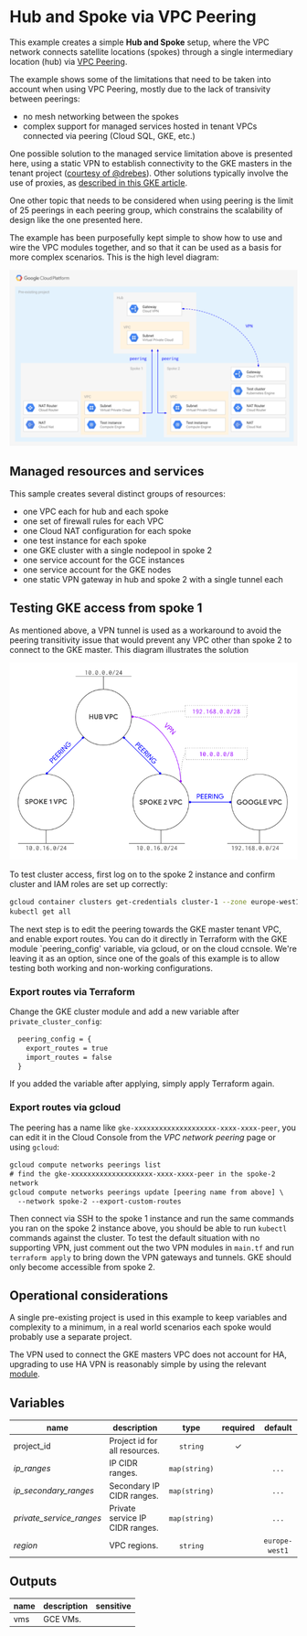 # Hub and Spoke via VPC Peering

This example creates a simple **Hub and Spoke** setup, where the VPC network connects satellite locations (spokes) through a single intermediary location (hub) via [VPC Peering](https://cloud.google.com/vpc/docs/vpc-peering).

The example shows some of the limitations that need to be taken into account when using VPC Peering, mostly due to the lack of transivity between peerings:

- no mesh networking between the spokes
- complex support for managed services hosted in tenant VPCs connected via peering (Cloud SQL, GKE, etc.)

One possible solution to the managed service limitation above is presented here, using a static VPN to establish connectivity to the GKE masters in the tenant project ([courtesy of @drebes](https://github.com/drebes/tf-samples/blob/master/gke-master-from-hub/main.tf#L10)). Other solutions typically involve the use of proxies, as [described in this GKE article](https://cloud.google.com/solutions/creating-kubernetes-engine-private-clusters-with-net-proxies).

One other topic that needs to be considered when using peering is the limit of 25 peerings in each peering group, which constrains the scalability of design like the one presented here.

The example has been purposefully kept simple to show how to use and wire the VPC modules together, and so that it can be used as a basis for more complex scenarios. This is the high level diagram:

![High-level diagram](diagram.png "High-level diagram")

## Managed resources and services

This sample creates several distinct groups of resources:

- one VPC each for hub and each spoke
- one set of firewall rules for each VPC
- one Cloud NAT configuration for each spoke
- one test instance for each spoke
- one GKE cluster with a single nodepool in spoke 2
- one service account for the GCE instances
- one service account for the GKE nodes
- one static VPN gateway in hub and spoke 2 with a single tunnel each

## Testing GKE access from spoke 1

As mentioned above, a VPN tunnel is used as a workaround to avoid the peering transitivity issue that would prevent any VPC other than spoke 2 to connect to the GKE master. This diagram illustrates the solution

![Network-level diagram](diagram-network.png "Network-level diagram")

To test cluster access, first log on to the spoke 2 instance and confirm cluster and IAM roles are set up correctly:

```bash
gcloud container clusters get-credentials cluster-1 --zone europe-west1-b
kubectl get all
```

The next step is to edit the peering towards the GKE master tenant VPC, and enable export routes. You can do it directly in Terraform with the GKE module `peering_config' variable, via gcloud, or on the cloud ccnsole. We're leaving it as an option, since one of the goals of this example is to allow testing both working and non-working configurations.

### Export routes via Terraform

Change the GKE cluster module and add a new variable after `private_cluster_config`:

```hcl
  peering_config = {
    export_routes = true
    import_routes = false
  }
```

If you added the variable after applying, simply apply Terraform again.

### Export routes via gcloud

The peering has a name like `gke-xxxxxxxxxxxxxxxxxxxx-xxxx-xxxx-peer`, you can edit it in the Cloud Console from the *VPC network peering* page or using `gcloud`:

```
gcloud compute networks peerings list
# find the gke-xxxxxxxxxxxxxxxxxxxx-xxxx-xxxx-peer in the spoke-2 network
gcloud compute networks peerings update [peering name from above] \
  --network spoke-2 --export-custom-routes
```

Then connect via SSH to the spoke 1 instance and run the same commands you ran on the spoke 2 instance above, you should be able to run `kubectl` commands against the cluster. To test the default situation with no supporting VPN, just comment out the two VPN modules in `main.tf` and run `terraform apply` to bring down the VPN gateways and tunnels. GKE should only become accessible from spoke 2.

## Operational considerations

A single pre-existing project is used in this example to keep variables and complexity to a minimum, in a real world scenarios each spoke would probably use a separate project.

The VPN used to connect the GKE masters VPC does not account for HA, upgrading to use HA VPN is reasonably simple by using the relevant [module](../../modules/net-vpn-ha).

<!-- BEGIN TFDOC -->
## Variables

| name | description | type | required | default |
|---|---|:---: |:---:|:---:|
| project_id | Project id for all resources. | <code title="">string</code> | ✓ |  |
| *ip_ranges* | IP CIDR ranges. | <code title="map&#40;string&#41;">map(string)</code> |  | <code title="&#123;&#10;hub     &#61; &#34;10.0.0.0&#47;24&#34;&#10;spoke-1 &#61; &#34;10.0.16.0&#47;24&#34;&#10;spoke-2 &#61; &#34;10.0.32.0&#47;24&#34;&#10;&#125;">...</code> |
| *ip_secondary_ranges* | Secondary IP CIDR ranges. | <code title="map&#40;string&#41;">map(string)</code> |  | <code title="&#123;&#10;spoke-2-pods     &#61; &#34;10.128.0.0&#47;18&#34;&#10;spoke-2-services &#61; &#34;172.16.0.0&#47;24&#34;&#10;&#125;">...</code> |
| *private_service_ranges* | Private service IP CIDR ranges. | <code title="map&#40;string&#41;">map(string)</code> |  | <code title="&#123;&#10;spoke-2-cluster-1 &#61; &#34;192.168.0.0&#47;28&#34;&#10;&#125;">...</code> |
| *region* | VPC regions. | <code title="">string</code> |  | <code title="">europe-west1</code> |

## Outputs

| name | description | sensitive |
|---|---|:---:|
| vms | GCE VMs. |  |
<!-- END TFDOC -->
